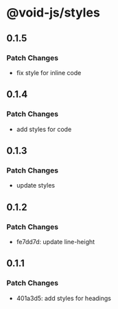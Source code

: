 # @void-js/styles

## 0.1.5

### Patch Changes

- fix style for inline code

## 0.1.4

### Patch Changes

- add styles for code

## 0.1.3

### Patch Changes

- update styles

## 0.1.2

### Patch Changes

- fe7dd7d: update line-height

## 0.1.1

### Patch Changes

- 401a3d5: add styles for headings
